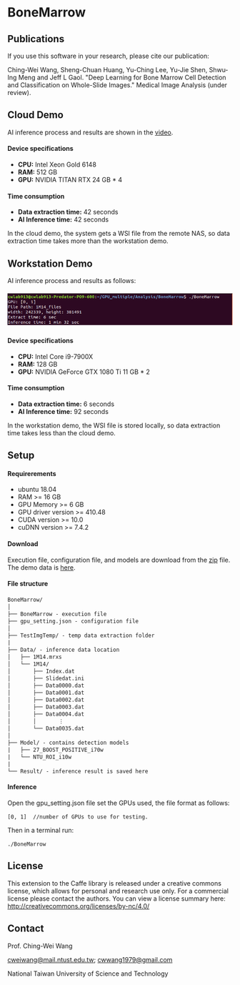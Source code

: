 # BoneMarrow

## Publications
If you use this software in your research, please cite our publication:  
  
Ching-Wei Wang, Sheng-Chuan Huang, Yu-Ching Lee, Yu-Jie Shen, Shwu-Ing Meng and Jeff L Gaol. "Deep Learning for Bone Marrow Cell Detection and Classification on Whole-Slide Images." Medical Image Analysis (under review). 


## Cloud Demo
AI inference process and results are shown in the [video](https://drive.google.com/file/d/1-qkil0xDLDo30YNlEiOTp1xDQ77uSipf/view?usp=sharing).

#### Device specifications
- **CPU:** Intel Xeon Gold 6148
- **RAM:** 512 GB
- **GPU:** NVIDIA TITAN RTX 24 GB * 4

#### Time consumption
- **Data extraction time:** 42 seconds
- **AI Inference time:** 42 seconds

In the cloud demo, the system gets a WSI file from the remote NAS, so data extraction time takes more than the workstation demo.


## Workstation Demo
AI inference process and results as follows:   
##### ![result](result_screenshot.png)

#### Device specifications
- **CPU:** Intel Core i9-7900X
- **RAM:** 128 GB
- **GPU:** NVIDIA GeForce GTX 1080 Ti 11 GB * 2

#### Time consumption
- **Data extraction time:** 6 seconds
- **AI Inference time:** 92 seconds

In the workstation demo, the WSI file is stored locally, so data extraction time takes less than the cloud demo.


## Setup

#### Requirerements
- ubuntu 18.04
- RAM >= 16 GB
- GPU Memory >= 6 GB
- GPU driver version >= 410.48
- CUDA version >= 10.0
- cuDNN version >= 7.4.2

#### Download
Execution file, configuration file, and models are download from the [zip](https://drive.google.com/file/d/18fGMoaZSL8J0Wu63gKZRFKGEtlhRZ-Ch/view?usp=sharing) file.  
The demo data is [here](https://drive.google.com/file/d/1-g-FOBLqyhsjwBQCVsQ3WlAwQmBpvHV9/view?usp=sharing).

#### File structure
```
BoneMarrow/
│
├── BoneMarrow - execution file
├── gpu_setting.json - configuration file
│
├── TestImgTemp/ - temp data extraction folder
|
├── Data/ - inference data location
│   ├── 1M14.mrxs
│   └── 1M14/
│       ├── Index.dat
│       ├── Slidedat.ini
│       ├── Data0000.dat
│       ├── Data0001.dat
│       ├── Data0002.dat
│       ├── Data0003.dat
│       ├── Data0004.dat
│       │       ⋮
│       └── Data0035.dat
│
├── Model/ - contains detection models
|   ├── 27_BOOST_POSITIVE_i70w
|   └── NTU_ROI_i10w
|
└── Result/ - inference result is saved here

```

#### Inference
Open the gpu_setting.json file set the GPUs used, the file format as follows:  
```
[0, 1]	//number of GPUs to use for testing.
```

Then in a terminal run:  
```
./BoneMarrow
```


## License
This extension to the Caffe library is released under a creative commons license, which allows for personal and research use only. For a commercial license please contact the authors. You can view a license summary here:  
http://creativecommons.org/licenses/by-nc/4.0/


## Contact
Prof. Ching-Wei Wang  
  
cweiwang@mail.ntust.edu.tw; cwwang1979@gmail.com  
  
National Taiwan University of Science and Technology
